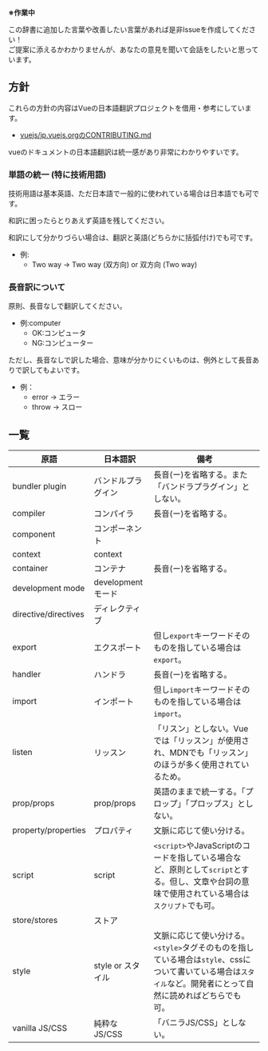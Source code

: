 **※作業中**

この辞書に追加した言葉や改善したい言葉があれば是非Issueを作成してください！  
ご提案に添えるかわかりませんが、あなたの意見を聞いて会話をしたいと思っています。

## 方針

これらの方針の内容はVueの日本語翻訳プロジェクトを借用・参考にしています。  
- [vuejs/jp.vuejs.orgのCONTRIBUTING.md](https://github.com/vuejs/jp.vuejs.org/blob/lang-ja/CONTRIBUTING.md)

vueのドキュメントの日本語翻訳は統一感があり非常にわかりやすいです。  


### 単語の統一 (特に技術用語)

技術用語は基本英語、ただ日本語で一般的に使われている場合は日本語でも可です。

和訳に困ったらとりあえず英語を残してください。

和訳にして分かりづらい場合は、翻訳と英語(どちらかに括弧付け)でも可です。
- 例:
  - Two way -> Two way (双方向) or 双方向 (Two way)

### 長音訳について

原則、長音なしで翻訳してください。

- 例:computer
  - OK:コンピュータ
  - NG:コンピューター

ただし、長音なしで訳した場合、意味が分かりにくいものは、例外として長音ありで訳してもよいです。
- 例：
  - error -> エラー
  - throw -> スロー


## 一覧

原語|日本語訳|備考
-|-|-
bundler plugin|バンドルプラグイン|長音(ー)を省略する。また「バンドラプラグイン」としない。
compiler|コンパイラ|長音(ー)を省略する。
component|コンポーネント|
context|context|
container|コンテナ|長音(ー)を省略する。
development mode|development モード|
directive/directives|ディレクティブ|
export|エクスポート|但し`export`キーワードそのものを指している場合は`export`。
handler|ハンドラ|長音(ー)を省略する。
import|インポート|但し`import`キーワードそのものを指している場合は`import`。
listen|リッスン|「リスン」としない。Vueでは「リッスン」が使用され、MDNでも「リッスン」のほうが多く使用されているため。
prop/props|prop/props|英語のままで統一する。「プロップ」「プロップス」としない。
property/properties|プロパティ|文脈に応じて使い分ける。
script|script|`<script>`やJavaScriptのコードを指している場合など、原則として`script`とする。但し、文章や台詞の意味で使用されている場合は`スクリプト`でも可。
store/stores|ストア|
style|style or スタイル|文脈に応じて使い分ける。`<style>`タグそのものを指している場合は`style`、cssについて書いている場合は`スタイル`など。開発者にとって自然に読めればどちらでも可。
vanilla JS/CSS|純粋なJS/CSS|「バニラJS/CSS」としない。
